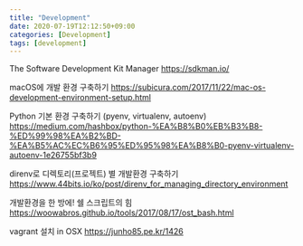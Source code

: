 ```yaml
---
title: "Development"
date: 2020-07-19T12:12:50+09:00
categories: [Development]
tags: [development]
---
```


The Software Development Kit Manager
 https://sdkman.io/

macOS에 개발 환경 구축하기
 https://subicura.com/2017/11/22/mac-os-development-environment-setup.html

Python 기본 환경 구축하기 (pyenv, virtualenv, autoenv)
 https://medium.com/hashbox/python-%EA%B8%B0%EB%B3%B8-%ED%99%98%EA%B2%BD-%EA%B5%AC%EC%B6%95%ED%95%98%EA%B8%B0-pyenv-virtualenv-autoenv-1e26755bf3b9

direnv로 디렉토리(프로젝트) 별 개발환경 구축하기
 https://www.44bits.io/ko/post/direnv_for_managing_directory_environment 

개발환경을 한 방에! 쉘 스크립트의 힘
 https://woowabros.github.io/tools/2017/08/17/ost_bash.html
 
vagrant 설치 in OSX
 https://junho85.pe.kr/1426
